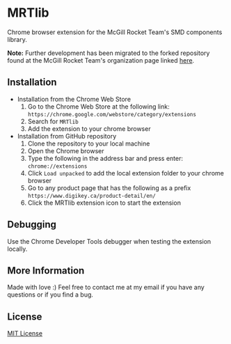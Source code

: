 # MRTlib
Chrome browser extension for the McGill Rocket Team's SMD components library. 

**Note:** Further development has been migrated to the forked repository found at the McGill Rocket Team's organization page linked [here](https://github.com/McGillRocketTeam).

## Installation
* Installation from the Chrome Web Store
    1. Go to the Chrome Web Store at the following link: `https://chrome.google.com/webstore/category/extensions`
    1. Search for `MRTlib`
    1. Add the extension to your chrome browser
* Installation from GitHub repository
    1. Clone the repository to your local machine
    1. Open the Chrome browser
    1. Type the following in the address bar and press enter: `chrome://extensions`
    1. Click `Load unpacked` to add the local extension folder to your chrome browser
    1. Go to any product page that has the following as a prefix `https://www.digikey.ca/product-detail/en/`
    1. Click the MRTlib extension icon to start the extension

## Debugging
Use the Chrome Developer Tools debugger when testing the extension locally. 

## More Information
Made with love :)
Feel free to contact me at my email if you have any questions or if you find a bug. 

## License
[MIT License](LICENSE)